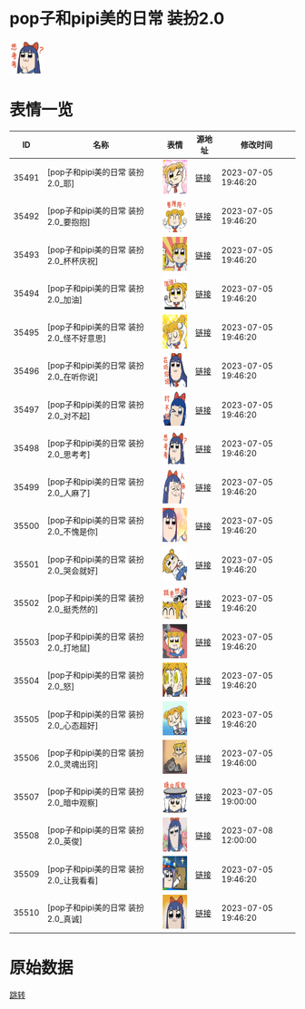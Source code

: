# pop子和pipi美的日常 装扮2.0

<img src="./cover.png" height="60" alt="cover" />

# 表情一览

|ID|名称|表情|源地址|修改时间|
|----|----|----|----|----|
|35491|[pop子和pipi美的日常 装扮2.0_耶]|<img src="./pic/035491_%5Bpop子和pipi美的日常 装扮2.0_耶%5D.png" height="60" alt="耶"/>|[链接](https://i0.hdslb.com/bfs/garb/c7953fcc2d0babebc5f166c7fa6b8c0c5e339f52.png)|2023-07-05 19:46:20|
|35492|[pop子和pipi美的日常 装扮2.0_要抱抱]|<img src="./pic/035492_%5Bpop子和pipi美的日常 装扮2.0_要抱抱%5D.png" height="60" alt="要抱抱"/>|[链接](https://i0.hdslb.com/bfs/garb/e0b6ff5982a9a4452b463ec9c18f4a5a999ac36e.png)|2023-07-05 19:46:20|
|35493|[pop子和pipi美的日常 装扮2.0_杯杯庆祝]|<img src="./pic/035493_%5Bpop子和pipi美的日常 装扮2.0_杯杯庆祝%5D.png" height="60" alt="杯杯庆祝"/>|[链接](https://i0.hdslb.com/bfs/garb/5cbf3113390e5eb23eb84e8c34f54a6eb5749983.png)|2023-07-05 19:46:20|
|35494|[pop子和pipi美的日常 装扮2.0_加油]|<img src="./pic/035494_%5Bpop子和pipi美的日常 装扮2.0_加油%5D.png" height="60" alt="加油"/>|[链接](https://i0.hdslb.com/bfs/garb/ce95cba732400a87863dc82837cddc21e8003a1e.png)|2023-07-05 19:46:20|
|35495|[pop子和pipi美的日常 装扮2.0_怪不好意思]|<img src="./pic/035495_%5Bpop子和pipi美的日常 装扮2.0_怪不好意思%5D.png" height="60" alt="怪不好意思"/>|[链接](https://i0.hdslb.com/bfs/garb/8a04258de79d25bf3c378cac2ec9650c0801c13c.png)|2023-07-05 19:46:20|
|35496|[pop子和pipi美的日常 装扮2.0_在听你说]|<img src="./pic/035496_%5Bpop子和pipi美的日常 装扮2.0_在听你说%5D.png" height="60" alt="在听你说"/>|[链接](https://i0.hdslb.com/bfs/garb/4feedab2cb8d72dc34f042ba6790f991b6f24d4c.png)|2023-07-05 19:46:20|
|35497|[pop子和pipi美的日常 装扮2.0_对不起]|<img src="./pic/035497_%5Bpop子和pipi美的日常 装扮2.0_对不起%5D.png" height="60" alt="对不起"/>|[链接](https://i0.hdslb.com/bfs/garb/0f84b2b232638baad10dbdca983c086f5fa2893c.png)|2023-07-05 19:46:20|
|35498|[pop子和pipi美的日常 装扮2.0_思考考]|<img src="./pic/035498_%5Bpop子和pipi美的日常 装扮2.0_思考考%5D.png" height="60" alt="思考考"/>|[链接](https://i0.hdslb.com/bfs/garb/71169a1bfd756171172caf732e1f74a4a7cd9c4f.png)|2023-07-05 19:46:20|
|35499|[pop子和pipi美的日常 装扮2.0_人麻了]|<img src="./pic/035499_%5Bpop子和pipi美的日常 装扮2.0_人麻了%5D.png" height="60" alt="人麻了"/>|[链接](https://i0.hdslb.com/bfs/garb/f3b76459f86b85e87e742ea97a32bceacfdcb333.png)|2023-07-05 19:46:20|
|35500|[pop子和pipi美的日常 装扮2.0_不愧是你]|<img src="./pic/035500_%5Bpop子和pipi美的日常 装扮2.0_不愧是你%5D.png" height="60" alt="不愧是你"/>|[链接](https://i0.hdslb.com/bfs/garb/82cfcd47898050bb63b409c38bf484abe5ecdbe9.png)|2023-07-05 19:46:20|
|35501|[pop子和pipi美的日常 装扮2.0_哭会就好]|<img src="./pic/035501_%5Bpop子和pipi美的日常 装扮2.0_哭会就好%5D.png" height="60" alt="哭会就好"/>|[链接](https://i0.hdslb.com/bfs/garb/e144db139fad92da8b7ef7de65360cadecd501aa.png)|2023-07-05 19:46:20|
|35502|[pop子和pipi美的日常 装扮2.0_挺秃然的]|<img src="./pic/035502_%5Bpop子和pipi美的日常 装扮2.0_挺秃然的%5D.png" height="60" alt="挺秃然的"/>|[链接](https://i0.hdslb.com/bfs/garb/0c3bbb2658c2d062fa268a39e9fadeffb2a59248.png)|2023-07-05 19:46:20|
|35503|[pop子和pipi美的日常 装扮2.0_打地鼠]|<img src="./pic/035503_%5Bpop子和pipi美的日常 装扮2.0_打地鼠%5D.png" height="60" alt="打地鼠"/>|[链接](https://i0.hdslb.com/bfs/garb/f70a728e35c806ead6d5089d77e92db60c00fe86.png)|2023-07-05 19:46:20|
|35504|[pop子和pipi美的日常 装扮2.0_怒]|<img src="./pic/035504_%5Bpop子和pipi美的日常 装扮2.0_怒%5D.png" height="60" alt="怒"/>|[链接](https://i0.hdslb.com/bfs/garb/a7e21f8ee46535cded370def4ab7e18d106265bf.png)|2023-07-05 19:46:20|
|35505|[pop子和pipi美的日常 装扮2.0_心态超好]|<img src="./pic/035505_%5Bpop子和pipi美的日常 装扮2.0_心态超好%5D.png" height="60" alt="心态超好"/>|[链接](https://i0.hdslb.com/bfs/garb/cbd7a640b131db229dec6e52259607139f5cd837.png)|2023-07-05 19:46:20|
|35506|[pop子和pipi美的日常 装扮2.0_灵魂出窍]|<img src="./pic/035506_%5Bpop子和pipi美的日常 装扮2.0_灵魂出窍%5D.png" height="60" alt="灵魂出窍"/>|[链接](https://i0.hdslb.com/bfs/garb/259fd05368fdd74317a8c26d09f811fa0f20972d.png)|2023-07-05 19:46:00|
|35507|[pop子和pipi美的日常 装扮2.0_暗中观察]|<img src="./pic/035507_%5Bpop子和pipi美的日常 装扮2.0_暗中观察%5D.png" height="60" alt="暗中观察"/>|[链接](https://i0.hdslb.com/bfs/garb/896c32e68596789af214092680dcecb5b697d307.png)|2023-07-05 19:00:00|
|35508|[pop子和pipi美的日常 装扮2.0_英俊]|<img src="./pic/035508_%5Bpop子和pipi美的日常 装扮2.0_英俊%5D.png" height="60" alt="英俊"/>|[链接](https://i0.hdslb.com/bfs/garb/5e7213eff5e07762c4b99eb4be70b8ad1dc87459.png)|2023-07-08 12:00:00|
|35509|[pop子和pipi美的日常 装扮2.0_让我看看]|<img src="./pic/035509_%5Bpop子和pipi美的日常 装扮2.0_让我看看%5D.png" height="60" alt="让我看看"/>|[链接](https://i0.hdslb.com/bfs/garb/0e9e7d16a88a4b4e24e5fa6658fba5e98c4565c6.png)|2023-07-05 19:46:20|
|35510|[pop子和pipi美的日常 装扮2.0_真诚]|<img src="./pic/035510_%5Bpop子和pipi美的日常 装扮2.0_真诚%5D.png" height="60" alt="真诚"/>|[链接](https://i0.hdslb.com/bfs/garb/4209295c11f8ec9198230fbb0aa88a56f1918b5b.png)|2023-07-05 19:46:20|

# 原始数据

[跳转](./raw.json)

